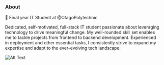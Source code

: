 
### About 
<!-- ![visitors](https://visitor-badge.glitch.me/badge?page_id=Dani-op.Dani-op) -->


🔭 Final year IT Student at @OtagoPolytechnic

Dedicated, self-motivated, full-stack IT student passionate about leveraging technology to drive meaningful change. My well-rounded skill set enables me to tackle projects from frontend to backend development. Experienced in deployment and other essential tasks, I consistently strive to expand my expertise and adapt to the ever-evolving tech landscape.


<!--🌱 Currently learning  -->

<!--
**Dani-op/Dani-op** is a ✨ _special_ ✨ repository because its `README.md` (this file) appears on your GitHub profile.

Here are some ideas to get you started:

- 🔭 I’m currently working on ...
- 🌱 I’m currently learning ...
- 👯 I’m looking to collaborate on ...
- 🤔 I’m looking for help with ...
- 💬 Ask me about ...
- 📫 How to reach me: ...
- 😄 Pronouns: ...
- ⚡ Fun fact: ...
-->

<!--[Detailed Report using Metrics](https://metrics.lecoq.io/insights/Dani-op) -->

<!--![Metrics](https://metrics.lecoq.io/Dani-op?template=classic&base.header=0&isocalendar=1&notable=1&isocalendar.duration=half-year&notable.from=organization=true&notable.repositories=true&notable.indepth=true&config.timezone=NZDT%2FNewZealand) -->

![Alt Text](https://media2.giphy.com/media/WUTywPPYZpdDChyBaZ/giphy.gif?cid=790b76118ea9d6ed53b10062d98cd1a9730dc27d5c1ef1f1&rid=giphy.gif&ct=g
)
<!-- ![alt text](https://assets.hongkiat.com/uploads/programming-jokes/joke--comic_sleep-pos.jpg)
- Me ^
 -->
